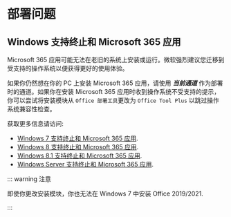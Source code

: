 # 部署问题

## Windows 支持终止和 Microsoft 365 应用

Microsoft 365 应用可能无法在老旧的系统上安装或运行。微软强烈建议您迁移到受支持的操作系统以便获得更好的使用体验。

如果你仍然想在你的 PC 上安装 Microsoft 365 应用，请使用 ***当前通道*** 作为部署时的通道。如果你在安装 Microsoft 365 应用时收到操作系统不受支持的提示，你可以尝试将安装模块从 `Office 部署工具`更改为 `Office Tool Plus` 以跳过操作系统兼容性检查。

获取更多信息请访问:

- [Windows 7 支持终止和 Microsoft 365 应用](https://docs.microsoft.com/zh-cn/deployoffice/endofsupport/windows-7-support).
- [Windows 8 支持终止和 Microsoft 365 应用](https://docs.microsoft.com/zh-cn/deployoffice/endofsupport/windows-8-support).
- [Windows 8.1 支持终止和 Microsoft 365 应用](https://docs.microsoft.com/zh-cn/deployoffice/endofsupport/windows-81-support).
- [Windows Server 支持终止和 Microsoft 365 应用](https://docs.microsoft.com/zh-cn/deployoffice/endofsupport/windows-server-support).

::: warning 注意

即使你更改安装模块，你也无法在 Windows 7 中安装 Office 2019/2021.

:::
